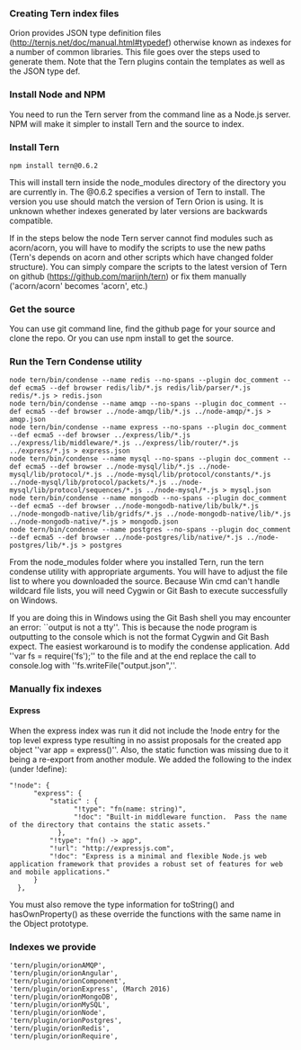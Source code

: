 ### Creating Tern index files

Orion provides JSON type definition files (http://ternjs.net/doc/manual.html#typedef) otherwise known as indexes for a number of common libraries.
This file goes over the steps used to generate them.  Note that the Tern plugins contain the templates as well as the JSON type def.

### Install Node and NPM

You need to run the Tern server from the command line as a Node.js server.  NPM will make it simpler to install Tern and the source to index.

### Install Tern

	npm install tern@0.6.2

This will install tern inside the node_modules directory of the directory you are currently in.  The @0.6.2 specifies a version of Tern to install.
The version you use should match the version of Tern Orion is using.  It is unknown whether indexes generated by later versions are backwards compatible.

If in the steps below the node Tern server cannot find modules such as acorn/acorn, you will have to modify the scripts to use the new paths (Tern's depends on 
acorn and other scripts which have changed folder structure).  You can simply compare the scripts to the latest version of Tern on github (https://github.com/marijnh/tern)
or fix them manually ('acorn/acorn' becomes 'acorn', etc.)

### Get the source

You can use git command line, find the github page for your source and clone the repo.  Or you can use npm install to get the source.


### Run the Tern Condense utility

	node tern/bin/condense --name redis --no-spans --plugin doc_comment --def ecma5 --def browser redis/lib/*.js redis/lib/parser/*.js redis/*.js > redis.json
	node tern/bin/condense --name amqp --no-spans --plugin doc_comment --def ecma5 --def browser ../node-amqp/lib/*.js ../node-amqp/*.js > amqp.json
	node tern/bin/condense --name express --no-spans --plugin doc_comment --def ecma5 --def browser ../express/lib/*.js ../express/lib/middleware/*.js ../express/lib/router/*.js ../express/*.js > express.json
	node tern/bin/condense --name mysql --no-spans --plugin doc_comment --def ecma5 --def browser ../node-mysql/lib/*.js ../node-mysql/lib/protocol/*.js ../node-mysql/lib/protocol/constants/*.js ../node-mysql/lib/protocol/packets/*.js ../node-mysql/lib/protocol/sequences/*.js ../node-mysql/*.js > mysql.json
	node tern/bin/condense --name mongodb --no-spans --plugin doc_comment --def ecma5 --def browser ../node-mongodb-native/lib/bulk/*.js ../node-mongodb-native/lib/gridfs/*.js ../node-mongodb-native/lib/*.js ../node-mongodb-native/*.js > mongodb.json
	node tern/bin/condense --name postgres --no-spans --plugin doc_comment --def ecma5 --def browser ../node-postgres/lib/native/*.js ../node-postgres/lib/*.js > postgres
	
From the node_modules folder where you installed Tern, run the tern condense utility with appropriate arguments.  You will have to adjust the file list to
where you downloaded the source.  Because Win cmd can't handle wildcard file lists, you will need Cygwin or Git Bash to execute successfully on Windows.	

If you are doing this in Windows using the Git Bash shell you may encounter an error: ``output is not a tty''.  This is because the node program is outputting to the console
which is not the format Cygwin and Git Bash expect. The easiest workaround is to modify the condense application.  Add ''var fs = require('fs');'' to the file and at the
end replace the call to console.log with ''fs.writeFile("output.json",''.

### Manually fix indexes

#### Express

When the express index was run it did not include the !node entry for the top level express type resulting in no assist proposals for the created app object ''var app = express()''.
Also, the static function was missing due to it being a re-export from another module.  We added the following to the index (under !define):

	"!node": {
	      "express": {
	      	  "static" : {
		    		"!type": "fn(name: string)",
		    		"!doc": "Built-in middleware function.  Pass the name of the directory that contains the static assets."
		    	},
	          "!type": "fn() -> app",
	          "!url": "http://expressjs.com",
	          "!doc": "Express is a minimal and flexible Node.js web application framework that provides a robust set of features for web and mobile applications."
          }
      },
     
You must also remove the type information for toString() and hasOwnProperty() as these override the functions with the same name in the Object prototype.

### Indexes we provide

	'tern/plugin/orionAMQP',
	'tern/plugin/orionAngular',
	'tern/plugin/orionComponent',
	'tern/plugin/orionExpress',	(March 2016)
	'tern/plugin/orionMongoDB',
	'tern/plugin/orionMySQL',	
	'tern/plugin/orionNode',
	'tern/plugin/orionPostgres',
	'tern/plugin/orionRedis',
	'tern/plugin/orionRequire',